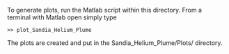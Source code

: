 To generate plots, run the Matlab script within this directory.  From a terminal with Matlab open simply type
```
>> plot_Sandia_Helium_Plume
```
The plots are created and put in the Sandia_Helium_Plume/Plots/ directory.
